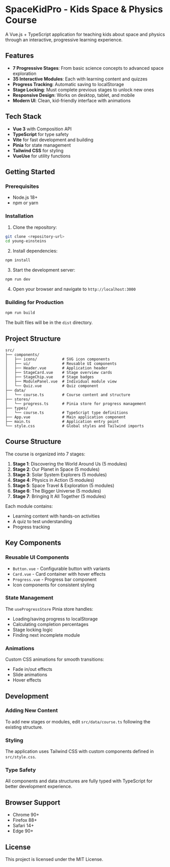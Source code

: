 # SpaceKidPro - Kids Space & Physics Course

A Vue.js + TypeScript application for teaching kids about space and physics through an interactive, progressive learning experience.

## Features

- **7 Progressive Stages**: From basic science concepts to advanced space exploration
- **35 Interactive Modules**: Each with learning content and quizzes
- **Progress Tracking**: Automatic saving to localStorage
- **Stage Locking**: Must complete previous stages to unlock new ones
- **Responsive Design**: Works on desktop, tablet, and mobile
- **Modern UI**: Clean, kid-friendly interface with animations

## Tech Stack

- **Vue 3** with Composition API
- **TypeScript** for type safety
- **Vite** for fast development and building
- **Pinia** for state management
- **Tailwind CSS** for styling
- **VueUse** for utility functions

## Getting Started

### Prerequisites

- Node.js 18+ 
- npm or yarn

### Installation

1. Clone the repository:
```bash
git clone <repository-url>
cd young-einsteins
```

2. Install dependencies:
```bash
npm install
```

3. Start the development server:
```bash
npm run dev
```

4. Open your browser and navigate to `http://localhost:3000`

### Building for Production

```bash
npm run build
```

The built files will be in the `dist` directory.

## Project Structure

```
src/
├── components/
│   ├── icons/           # SVG icon components
│   ├── ui/              # Reusable UI components
│   ├── Header.vue       # Application header
│   ├── StageCard.vue    # Stage overview cards
│   ├── StageChip.vue    # Stage badges
│   ├── ModulePanel.vue  # Individual module view
│   └── Quiz.vue         # Quiz component
├── data/
│   └── course.ts        # Course content and structure
├── stores/
│   └── progress.ts      # Pinia store for progress management
├── types/
│   └── course.ts        # TypeScript type definitions
├── App.vue              # Main application component
├── main.ts              # Application entry point
└── style.css            # Global styles and Tailwind imports
```

## Course Structure

The course is organized into 7 stages:

1. **Stage 1**: Discovering the World Around Us (5 modules)
2. **Stage 2**: Our Planet in Space (5 modules)
3. **Stage 3**: Solar System Explorers (5 modules)
4. **Stage 4**: Physics in Action (5 modules)
5. **Stage 5**: Space Travel & Exploration (5 modules)
6. **Stage 6**: The Bigger Universe (5 modules)
7. **Stage 7**: Bringing It All Together (5 modules)

Each module contains:
- Learning content with hands-on activities
- A quiz to test understanding
- Progress tracking

## Key Components

### Reusable UI Components
- `Button.vue` - Configurable button with variants
- `Card.vue` - Card container with hover effects
- `Progress.vue` - Progress bar component
- Icon components for consistent styling

### State Management
The `useProgressStore` Pinia store handles:
- Loading/saving progress to localStorage
- Calculating completion percentages
- Stage locking logic
- Finding next incomplete module

### Animations
Custom CSS animations for smooth transitions:
- Fade in/out effects
- Slide animations
- Hover effects

## Development

### Adding New Content
To add new stages or modules, edit `src/data/course.ts` following the existing structure.

### Styling
The application uses Tailwind CSS with custom components defined in `src/style.css`.

### Type Safety
All components and data structures are fully typed with TypeScript for better development experience.

## Browser Support

- Chrome 90+
- Firefox 88+
- Safari 14+
- Edge 90+

## License

This project is licensed under the MIT License.

